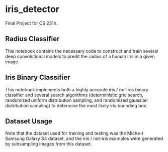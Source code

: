 # iris_detector

Final Project for CS 231n.

## Radius Classifier

This notebook contains the necessary code to construct and train several deep convolutional models to predit the radius of a human iris in a given image.

## Iris Binary Classifier

This notebook implements both a highly accurate iris / not-iris binary classifier and several search algorithms (deterministic grid search, randomized uniform distribution sampling, and randomized gaussian distribution sampling) to determine the most likely iris bounding box.

## Dataset Usage

Note that the dataset used for training and testing was the Miche-I Samsung Galaxy S4 dataset, and the iris / not-iris examples were generated by subsampling images from this dataset.
